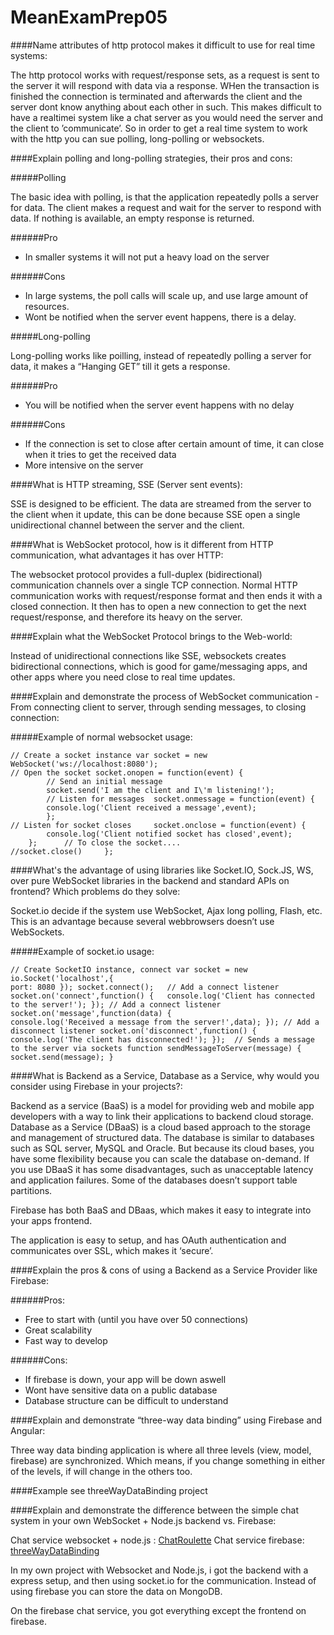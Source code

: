 # MeanExamPrep05


####Name attributes of http protocol makes it difficult to use for real time systems:

The http protocol works with request/response sets, as a request is sent to the server it will respond with data via a response. 
WHen the transaction is finished the connection is terminated and afterwards the client and the server dont know anything about each other 
in such. This makes difficult to have a realtimei system like a chat server as you would need the server and the client to ’communicate’. 
So in order to get a real time system to work with the http you can sue polling, long-polling or websockets.

####Explain polling and long-polling strategies, their pros and cons:

#####Polling

The basic idea with polling, is that the application repeatedly polls a server for data. The client makes a request and wait for the server to respond with data. If nothing is available, an empty response is returned. 

######Pro
- In smaller systems it will not put a heavy load on the server

######Cons
-	In large systems, the poll calls will scale up, and use large amount of resources.
-	Wont be notified when the server event happens, there is a delay.


#####Long-polling

Long-polling works like poilling, instead of repeatedly polling a server for data, it makes a “Hanging GET” till it gets a response. 

######Pro
-	You will be notified when the server event happens with no delay

######Cons
-	If the connection is set to close after certain amount of time, it can close when it tries to get the received data
-	More intensive on the server


 
####What is HTTP streaming, SSE (Server sent events):

SSE is designed to be efficient. The data are streamed from the server to the client when it update, this can be done because SSE open a single unidirectional channel between the server and the client.

####What is WebSocket protocol, how is it different from HTTP communication, what advantages it has over HTTP:

The websocket protocol provides a full-duplex (bidirectional) communication channels over a single TCP connection. Normal HTTP communication works with request/response format and then ends it with a closed connection. It then has to open a new connection to get the next request/response, and therefore its heavy on the server.

####Explain what the WebSocket Protocol brings to the Web-world:

Instead of unidirectional connections like SSE, websockets creates bidirectional connections, which is good for game/messaging apps, and other apps where you need close to real time updates.

####Explain and demonstrate the process of WebSocket communication - From connecting client to server, through sending messages, to closing connection:

#####Example of normal websocket usage:
```
// Create a socket instance var socket = new WebSocket('ws://localhost:8080');
// Open the socket socket.onopen = function(event) {
 	 	// Send an initial message 	
		socket.send('I am the client and I\'m listening!');
 	 	// Listen for messages 	socket.onmessage = function(event) {
 		console.log('Client received a message',event);
	 	}; 	 	
// Listen for socket closes 	socket.onclose = function(event) { 
		console.log('Client notified socket has closed',event);
 	}; 	 	// To close the socket.... 	
//socket.close() 	 };
```
 
####What's the advantage of using libraries like Socket.IO, Sock.JS, WS, over pure WebSocket libraries in the backend and standard APIs on frontend? Which problems do they solve:

Socket.io decide if the system use WebSocket, Ajax long polling, Flash, etc.
This is an advantage because several webbrowsers doesn’t use WebSockets.

#####Example of socket.io usage:
```
// Create SocketIO instance, connect var socket = new io.Socket('localhost',{ 	
port: 8080 }); socket.connect();   // Add a connect listener socket.on('connect',function() { 	console.log('Client has connected to the server!'); }); // Add a connect listener socket.on('message',function(data) { 	
console.log('Received a message from the server!',data); }); // Add a disconnect listener socket.on('disconnect',function() { 	console.log('The client has disconnected!'); });  // Sends a message to the server via sockets function sendMessageToServer(message) { 	socket.send(message); }
```

####What is Backend as a Service, Database as a Service, why would you consider using Firebase in your projects?:

Backend as a service (BaaS) is a model for providing web and mobile app developers with a way to link their applications to backend cloud storage. 
Database as a Service (DBaaS) is a cloud based approach to the storage and management of structured data. The database is similar to databases such as SQL server, MySQL and Oracle. But because its cloud bases, you have some flexibility because you can scale the database on-demand. If you use DBaaS it has some disadvantages, such as unacceptable latency and application failures. Some of the databases doesn’t support table partitions.

Firebase has both BaaS and DBaas, which makes it easy to integrate into your apps frontend.

The application is easy to setup, and has OAuth authentication and communicates over SSL, which makes it ‘secure’.

####Explain the pros & cons of using a Backend as a Service Provider like Firebase:

######Pros:
-	Free to start with (until you have over 50 connections)
-	Great scalability
-	Fast way to develop

######Cons:
-	If firebase is down, your app will be down aswell
-	Wont have sensitive data on a public database
-	Database structure can be difficult to understand

 
####Explain and demonstrate “three-way data binding” using Firebase and Angular:

Three way data binding application is where all three levels (view, model, firebase) are synchronized. Which means, if you change something in either of the levels, if will change in the others too.

####Example see threeWayDataBinding project

####Explain and demonstrate the difference between the simple chat system in your own WebSocket + Node.js backend vs. Firebase:

Chat service websocket + node.js : [ChatRoulette](https://github.com/Asnorrason/MeanExamPrep05/tree/master/ChatRoulette)
Chat service firebase: [threeWayDataBinding](https://github.com/Asnorrason/MeanExamPrep05/tree/master/threeWayDataBinding)

In my own project with Websocket and Node.js, i got the backend with a express setup, and then using socket.io for the communication. Instead of using firebase you can store the data on MongoDB.

On the firebase chat service, you got everything except the frontend on firebase.
